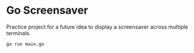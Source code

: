 # Go Screensaver
Practice project for a future idea to display a screensaver across multiple terminals.

```
go run main.go
```
